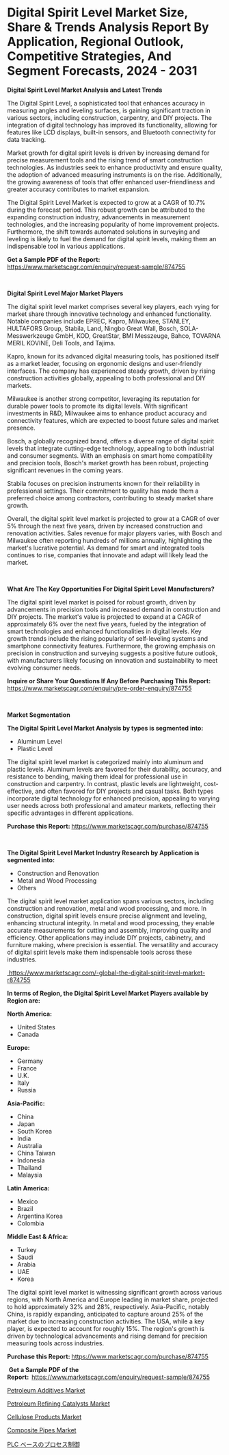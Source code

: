 <p><h1>Digital Spirit Level Market Size, Share & Trends Analysis Report By Application, Regional Outlook, Competitive Strategies, And Segment Forecasts, 2024 - 2031</h1></p><p><strong>Digital Spirit Level Market Analysis and Latest Trends</strong></p>
<p><p>The Digital Spirit Level, a sophisticated tool that enhances accuracy in measuring angles and leveling surfaces, is gaining significant traction in various sectors, including construction, carpentry, and DIY projects. The integration of digital technology has improved its functionality, allowing for features like LCD displays, built-in sensors, and Bluetooth connectivity for data tracking. </p><p>Market growth for digital spirit levels is driven by increasing demand for precise measurement tools and the rising trend of smart construction technologies. As industries seek to enhance productivity and ensure quality, the adoption of advanced measuring instruments is on the rise. Additionally, the growing awareness of tools that offer enhanced user-friendliness and greater accuracy contributes to market expansion.</p><p>The Digital Spirit Level Market is expected to grow at a CAGR of 10.7% during the forecast period. This robust growth can be attributed to the expanding construction industry, advancements in measurement technologies, and the increasing popularity of home improvement projects. Furthermore, the shift towards automated solutions in surveying and leveling is likely to fuel the demand for digital spirit levels, making them an indispensable tool in various applications.</p></p>
<p><strong>Get a Sample PDF of the Report:&nbsp;</strong> <a href="https://www.marketscagr.com/enquiry/request-sample/874755">https://www.marketscagr.com/enquiry/request-sample/874755</a></p>
<p>&nbsp;</p>
<p><strong>Digital Spirit Level Major Market Players</strong></p>
<p><p>The digital spirit level market comprises several key players, each vying for market share through innovative technology and enhanced functionality. Notable companies include EPREC, Kapro, Milwaukee, STANLEY, HULTAFORS Group, Stabila, Land, Ningbo Great Wall, Bosch, SOLA-Messwerkzeuge GmbH, KOD, GreatStar, BMI Messzeuge, Bahco, TOVARNA MERIL KOVINE, Deli Tools, and Tajima.</p><p>Kapro, known for its advanced digital measuring tools, has positioned itself as a market leader, focusing on ergonomic designs and user-friendly interfaces. The company has experienced steady growth, driven by rising construction activities globally, appealing to both professional and DIY markets.</p><p>Milwaukee is another strong competitor, leveraging its reputation for durable power tools to promote its digital levels. With significant investments in R&D, Milwaukee aims to enhance product accuracy and connectivity features, which are expected to boost future sales and market presence.</p><p>Bosch, a globally recognized brand, offers a diverse range of digital spirit levels that integrate cutting-edge technology, appealing to both industrial and consumer segments. With an emphasis on smart home compatibility and precision tools, Bosch's market growth has been robust, projecting significant revenues in the coming years.</p><p>Stabila focuses on precision instruments known for their reliability in professional settings. Their commitment to quality has made them a preferred choice among contractors, contributing to steady market share growth.</p><p>Overall, the digital spirit level market is projected to grow at a CAGR of over 5% through the next five years, driven by increased construction and renovation activities. Sales revenue for major players varies, with Bosch and Milwaukee often reporting hundreds of millions annually, highlighting the market's lucrative potential. As demand for smart and integrated tools continues to rise, companies that innovate and adapt will likely lead the market.</p></p>
<p>&nbsp;</p>
<p><strong>What Are The Key Opportunities For Digital Spirit Level Manufacturers?</strong></p>
<p><p>The digital spirit level market is poised for robust growth, driven by advancements in precision tools and increased demand in construction and DIY projects. The market's value is projected to expand at a CAGR of approximately 6% over the next five years, fueled by the integration of smart technologies and enhanced functionalities in digital levels. Key growth trends include the rising popularity of self-leveling systems and smartphone connectivity features. Furthermore, the growing emphasis on precision in construction and surveying suggests a positive future outlook, with manufacturers likely focusing on innovation and sustainability to meet evolving consumer needs.</p></p>
<p><strong>Inquire or Share Your Questions If Any Before Purchasing This Report:</strong> <a href="https://www.marketscagr.com/enquiry/pre-order-enquiry/874755">https://www.marketscagr.com/enquiry/pre-order-enquiry/874755</a></p>
<p>&nbsp;</p>
<p><strong>Market Segmentation</strong></p>
<p><strong>The Digital Spirit Level Market Analysis by types is segmented into:</strong></p>
<p><ul><li>Aluminum Level</li><li>Plastic Level</li></ul></p>
<p><p>The digital spirit level market is categorized mainly into aluminum and plastic levels. Aluminum levels are favored for their durability, accuracy, and resistance to bending, making them ideal for professional use in construction and carpentry. In contrast, plastic levels are lightweight, cost-effective, and often favored for DIY projects and casual tasks. Both types incorporate digital technology for enhanced precision, appealing to varying user needs across both professional and amateur markets, reflecting their specific advantages in different applications.</p></p>
<p><strong>Purchase this Report:&nbsp;</strong><a href="https://www.marketscagr.com/purchase/874755">https://www.marketscagr.com/purchase/874755</a></p>
<p>&nbsp;</p>
<p><strong>The Digital Spirit Level Market Industry Research by Application is segmented into:</strong></p>
<p><ul><li>Construction and Renovation</li><li>Metal and Wood Processing</li><li>Others</li></ul></p>
<p><p>The digital spirit level market application spans various sectors, including construction and renovation, metal and wood processing, and more. In construction, digital spirit levels ensure precise alignment and leveling, enhancing structural integrity. In metal and wood processing, they enable accurate measurements for cutting and assembly, improving quality and efficiency. Other applications may include DIY projects, cabinetry, and furniture making, where precision is essential. The versatility and accuracy of digital spirit levels make them indispensable tools across these industries.</p></p>
<p><a href="https://www.marketscagr.com/-global-the-digital-spirit-level-market-r874755">&nbsp;https://www.marketscagr.com/-global-the-digital-spirit-level-market-r874755</a></p>
<p><strong>In terms of Region, the Digital Spirit Level Market Players available by Region are:</strong></p>
<p>
    <p> <strong> North America: </strong>
        <ul>
            <li>United States</li>
            <li>Canada</li>
        </ul>
        </p> 
    <p> <strong> Europe: </strong>
        <ul>
            <li>Germany</li>
            <li>France</li>
            <li>U.K.</li>
            <li>Italy</li>
            <li>Russia</li>
        </ul>
        </p> 
    <p> <strong> Asia-Pacific: </strong>
        <ul>
            <li>China</li>
            <li>Japan</li>
            <li>South Korea</li>
            <li>India</li>
            <li>Australia</li>
            <li>China Taiwan</li>
            <li>Indonesia</li>
            <li>Thailand</li>
            <li>Malaysia</li>
        </ul>
        </p> 
    <p> <strong> Latin America: </strong>
        <ul>
            <li>Mexico</li>
            <li>Brazil</li>
            <li>Argentina Korea</li>
            <li>Colombia</li>
        </ul>
        </p> 
    <p> <strong> Middle East & Africa: </strong>
        <ul>
            <li>Turkey</li>
            <li>Saudi</li>
            <li>Arabia</li>
            <li>UAE</li>
            <li>Korea</li>
        </ul>
    </p>
    </p>
<p><p>The digital spirit level market is witnessing significant growth across various regions, with North America and Europe leading in market share, projected to hold approximately 32% and 28%, respectively. Asia-Pacific, notably China, is rapidly expanding, anticipated to capture around 25% of the market due to increasing construction activities. The USA, while a key player, is expected to account for roughly 15%. The region's growth is driven by technological advancements and rising demand for precision measuring tools across industries.</p></p>
<p><strong>Purchase this Report: </strong><a href="https://www.marketscagr.com/purchase/874755">https://www.marketscagr.com/purchase/874755</a></p>
<p>&nbsp;<strong>Get a Sample PDF of the Report:&nbsp;&nbsp;</strong><a href="https://www.marketscagr.com/enquiry/request-sample/874755">https://www.marketscagr.com/enquiry/request-sample/874755</a></p>
<p><strong></strong></p>
<p><p><a href="https://issuu.com/reportprime-2/docs/petroleum-additives-market-size-203_4a248bcd62ce51">Petroleum Additives Market</a></p><p><a href="https://issuu.com/reportprime-2/docs/petroleum-refining-catalysts-market_1d72394dc345f9">Petroleum Refining Catalysts Market</a></p><p><a href="https://medium.com/@lucoritz3lz/global-cellulose-products-market-exploring-market-share-market-trends-and-future-growth-7b35ccdf16f9">Cellulose Products Market</a></p><p><a href="https://www.linkedin.com/pulse/composite-pipes-market-trends-growth-outlook-2024-2031-proposis-svkff?trackingId=UVlCrqGsQyWYwL%2BEocWUlw%3D%3D">Composite Pipes Market</a></p><p><a href="https://medium.com/@shade463/plc-based-process-control-market-%E3%81%AF-%E3%82%B3%E3%82%B9%E3%83%88%E7%AE%A1%E7%90%86%E3%81%A8%E5%8A%B9%E7%8E%87%E5%90%91%E4%B8%8A%E3%82%92%E5%84%AA%E5%85%88%E3%81%97%E3%81%BE%E3%81%99-%E3%81%95%E3%82%89%E3%81%AB-%E5%A0%B1%E5%91%8A%E6%9B%B8%E3%81%AF%E5%B8%82%E5%A0%B4%E3%81%AE%E9%9C%80%E8%A6%81%E9%9D%A2%E3%81%A8%E4%BE%9B%E7%B5%A6%E9%9D%A2%E3%81%AE%E4%B8%A1%E6%96%B9%E3%82%92%E3%82%AB%E3%83%90%E3%83%BC%E3%81%97%E3%81%A6%E3%81%84%E3%81%BE%E3%81%99-plc-based-338bb0d81898?postPublishedType=initial">PLC ベースのプロセス制御</a></p></p>